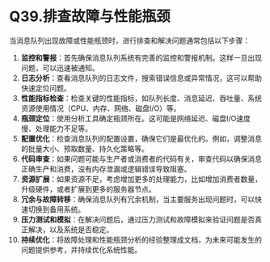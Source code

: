 # Q39.排查故障与性能瓶颈

当消息队列出现故障或性能瓶颈时，进行排查和解决问题通常包括以下步骤：

1. **监控和警报**：首先确保消息队列系统有完善的监控和警报机制。这样一旦出现问题，可以迅速被通知。
2. **日志分析**：查看消息队列的日志文件，搜索错误信息或异常情况，这可以帮助快速定位问题。
3. **性能指标检查**：检查关键的性能指标，如队列长度、消息延迟、吞吐量、系统资源使用情况（CPU、内存、网络、磁盘I/O）等。
4. **瓶颈定位**：使用分析工具确定瓶颈所在。这可能是网络延迟、磁盘I/O速度慢、处理能力不足等。
5. **配置优化**：检查消息队列的配置设置，确保它们是最优化的。例如，调整消息的批量大小、预取数量、持久化策略等。
6. **代码审查**：如果问题可能与生产者或消费者的代码有关，审查代码以确保消息正确生产和消费，没有内存泄漏或逻辑错误导致阻塞。
7. **资源扩展**：如果资源不足，考虑增加更多的处理能力，比如增加消费者数量，升级硬件，或者扩展到更多的服务器节点。
8. **冗余与故障转移**：确保消息队列有冗余机制，当主要服务出现问题时，可以快速切换到备用系统。
9. **压力测试和模拟**：在解决问题后，通过压力测试和故障模拟来验证问题是否真正解决，以及系统是否稳定。
10. **持续优化**：将故障处理和性能瓶颈分析的经验整理成文档，为未来可能发生的问题提供参考，并持续优化系统性能。